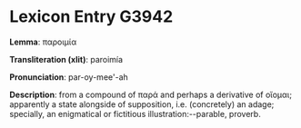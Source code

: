 # Lexicon Entry G3942

**Lemma**: παροιμία

**Transliteration (xlit)**: paroimía

**Pronunciation**: par-oy-mee'-ah

**Description**:
from a compound of παρά and perhaps a derivative of οἴομαι; apparently a state alongside of supposition, i.e. (concretely) an adage; specially, an enigmatical or fictitious illustration:--parable, proverb.
